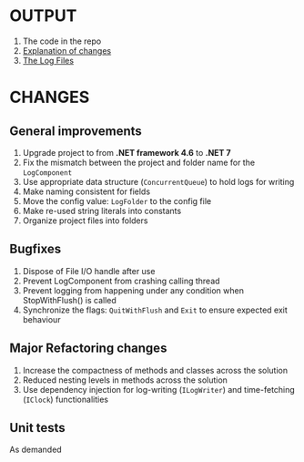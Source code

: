 # OUTPUT
1. The code in the repo
2. [Explanation of changes](#changes)
3. [The Log Files](LogOutput)

# CHANGES 
## General improvements
1. Upgrade project to from **.NET framework 4.6** to **.NET 7**
2. Fix the mismatch between the project and folder name for the `LogComponent`
3. Use appropriate data structure (`ConcurrentQueue`) to hold logs for writing
4. Make naming consistent for fields
5. Move the config value: `LogFolder` to the config file
6. Make re-used string literals into constants
7. Organize project files into folders

## Bugfixes
1. Dispose of File I/O handle after use
2. Prevent LogComponent from crashing calling thread
3. Prevent logging from happening under any condition when StopWithFlush() is called
4. Synchronize the flags: `QuitWithFlush` and `Exit` to ensure expected exit behaviour

## Major Refactoring changes
1. Increase the compactness of methods and classes across the solution
2. Reduced nesting levels in methods across the solution
3. Use dependency injection for log-writing (`ILogWriter`) and time-fetching (`IClock`) functionalities

 ## Unit tests
 As demanded
